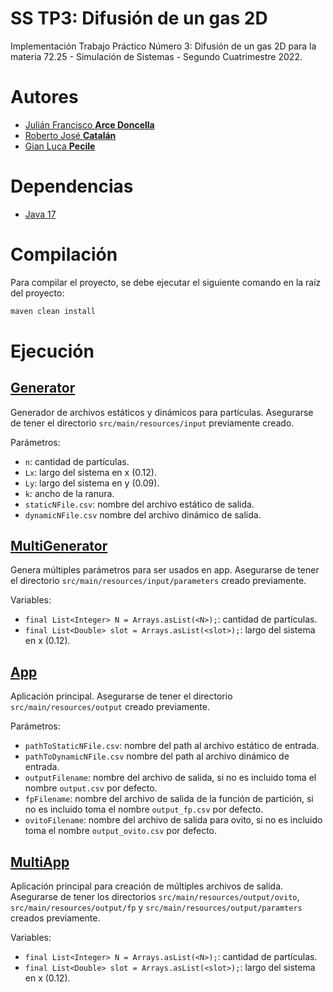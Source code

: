 # SS TP3: Difusión de un gas 2D

Implementación Trabajo Práctico Número 3: Difusión de un gas 2D para la materia 72.25 - Simulación de Sistemas - Segundo Cuatrimestre 2022.

# Autores

* [Julián Francisco **Arce Doncella**](https://github.com/JuArce)
* [Roberto José **Catalán**](https://github.com/rcatalan98)
* [Gian Luca **Pecile**](https://github.com/glpecile)

# Dependencias

* [Java 17](https://www.oracle.com/java/technologies/javase/jdk17-archive-downloads.html)

# Compilación

Para compilar el proyecto, se debe ejecutar el siguiente comando en la raíz del proyecto:

```bash
maven clean install
```

# Ejecución

## [Generator](src/main/java/ar/edu/itba/ss/Generator.java)

Generador de archivos estáticos y dinámicos para partículas. Asegurarse de tener el directorio `src/main/resources/input` previamente creado.

Parámetros:

* `n`: cantidad de partículas.
* `Lx`: largo del sistema en x (0.12).
* `Ly`: largo del sistema en y (0.09).
* `k`: ancho de la ranura.
* `staticNFile.csv`: nombre del archivo estático de salida.
* `dynamicNFile.csv` nombre del archivo dinámico de salida.

## [MultiGenerator](src/main/java/ar/edu/itba/ss/MultiGenerator.java)

Genera múltiples parámetros para ser usados en app. Asegurarse de tener el directorio `src/main/resources/input/parameters` creado previamente.

Variables:

* `final List<Integer> N = Arrays.asList(<N>);`: cantidad de partículas.
* `final List<Double> slot = Arrays.asList(<slot>);`: largo del sistema en x (0.12).

## [App](src/main/java/ar/edu/itba/ss/App.java)

Aplicación principal. Asegurarse de tener el directorio `src/main/resources/output` creado previamente.

Parámetros:

* `pathToStaticNFile.csv`: nombre del path al archivo estático de entrada.
* `pathToDynamicNFile.csv` nombre del path al archivo dinámico de entrada.
* `outputFilename`: nombre del archivo de salida, si no es incluido toma el nombre `output.csv` por defecto.
* `fpFilename`: nombre del archivo de salida de la función de partición, si no es incluido toma el nombre `output_fp.csv` por defecto.
* `ovitoFilename`: nombre del archivo de salida para ovito, si no es incluido toma el nombre `output_ovito.csv` por defecto.

## [MultiApp](src/main/java/ar/edu/itba/ss/MultiApp.java)

Aplicación principal para creación de múltiples archivos de salida. Asegurarse de tener los directorios `src/main/resources/output/ovito`, `src/main/resources/output/fp` y `src/main/resources/output/paramters` creados previamente.

Variables:
* `final List<Integer> N = Arrays.asList(<N>);`: cantidad de partículas.
* `final List<Double> slot = Arrays.asList(<slot>);`: largo del sistema en x (0.12).